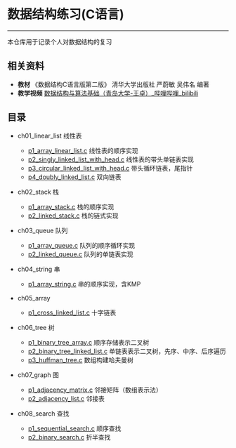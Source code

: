 # 数据结构练习(C语言)
***

本仓库用于记录个人对数据结构的复习

## 相关资料
- **教材** 《数据结构C语言版第二版》 清华大学出版社 严蔚敏 吴伟名 编著
- **教学视频** [数据结构与算法基础（青岛大学-王卓）_哔哩哔哩_bilibili](https://www.bilibili.com/video/BV1nJ411V7bd/?vd_source=ce2c64e2380b23fc8a0d20d49c88b6aa)

## 目录

- ch01_linear_list 线性表
  - [p1_array_linear_list.c](ch01_linear_list/p1_array_linear_list.c) 线性表的顺序实现 
  - [p2_singly_linked_list_with_head.c](ch01_linear_list/p2_singly_linked_list_with_head.c) 线性表的带头单链表实现
  - [p3_circular_linked_list_with_head.c](ch01_linear_list/p3_circular_linked_list_with_head.c) 带头循环链表，尾指针
  - [p4_doubly_linked_list.c](ch01_linear_list/p4_doubly_linked_list.c) 双向链表

- ch02_stack 栈
  - [p1_array_stack.c](ch02_stack/p1_array_stack.c) 栈的顺序实现
  - [p2_linked_stack.c](ch02_stack/p2_linked_stack.c) 栈的链式实现

- ch03_queue 队列
  - [p1_array_queue.c](ch03_queue/p1_array_queue.c) 队列的顺序循环实现
  - [p2_linked_queue.c](ch03_queue/p2_linked_queue.c) 队列的单链表实现

- ch04_string 串
  - [p1_array_string.c](ch04_string/p1_array_string.c) 串的顺序实现，含KMP

- ch05_array
  - [p1_cross_linked_list.c](ch05_array/p1_cross_linked_list.c) 十字链表

- ch06_tree 树
  - [p1_binary_tree_array.c](ch06_tree/p1_binary_tree_array.c) 顺序存储表示二叉树
  - [p2_binary_tree_linked_list.c](ch06_tree/p2_binary_tree_linked_list.c) 单链表表示二叉树，先序、中序、后序遍历
  - [p3_huffman_tree.c](ch06_tree/p3_huffman_tree.c) 数组构建哈夫曼树

- ch07_graph 图
  - [p1_adjacency_matrix.c](ch07_graph/p1_adjacency_matrix.c) 邻接矩阵（数组表示法）
  - [p2_adjacency_list.c](ch07_graph/p2_adjacency_list.c) 邻接表

- ch08_search 查找
  - [p1_sequential_search.c](ch08_search/p1_sequential_search.c) 顺序查找
  - [p2_binary_search.c](ch08_search/p2_binary_search.c) 折半查找